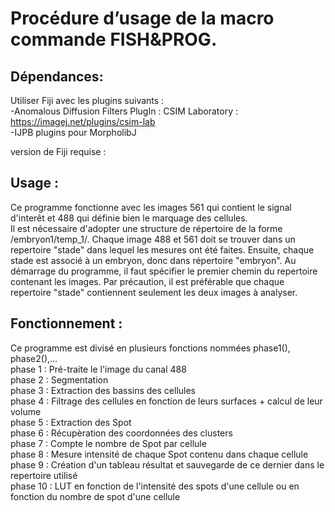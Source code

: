 # Procédure d’usage de la macro commande FISH&PROG.

## Dépendances:

Utiliser Fiji avec les plugins suivants :   
-Anomalous Diffusion Filters PlugIn : CSIM Laboratory : https://imagej.net/plugins/csim-lab   
-IJPB plugins pour MorpholibJ

version de Fiji requise :

## Usage :  
Ce programme fonctionne avec les images 561 qui contient le signal d'interêt et 488 qui définie bien le marquage des cellules.  
Il est nécessaire d'adopter une structure de répertoire de la forme /embryon1/temp_1/.
Chaque image 488 et 561 doit se trouver dans un repertoire "stade" dans lequel les mesures ont été faites. Ensuite, chaque stade est associé à un embryon, donc dans répertoire "embryon".
Au démarrage du programme, il faut spécifier le premier chemin du repertoire contenant les images. Par précaution, il est préférable que chaque repertoire "stade" contiennent seulement les deux images à analyser.

## Fonctionnement :
Ce programme est divisé en plusieurs fonctions nommées phase1(), phase2(),...      
phase 1 : Pré-traite le l'image du canal 488   
phase 2 : Segmentation  
phase 3 : Extraction des bassins des cellules  
phase 4 : Filtrage des cellules en fonction de leurs surfaces + calcul de leur volume  
phase 5 : Extraction des Spot  
phase 6 : Récupèration des coordonnées des clusters  
phase 7 : Compte le nombre de Spot par cellule  
phase 8 : Mesure intensité de chaque  Spot contenu dans chaque cellule  
phase 9 : Création d'un tableau résultat et sauvegarde de ce dernier dans le repertoire utilisé  
phase 10 : LUT en fonction de l'intensité des spots d'une cellule ou en fonction du nombre de spot d'une cellule  



